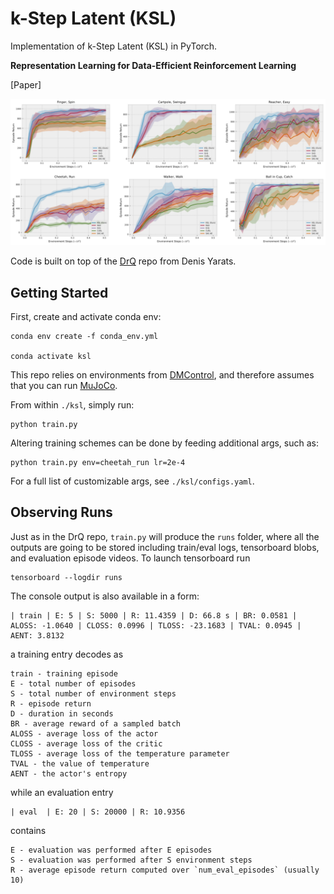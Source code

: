 # k-Step Latent (KSL)
Implementation of k-Step Latent (KSL) in PyTorch. 

**Representation Learning for Data-Efficient Reinforcement Learning**

[Paper]

![PlaNet Benchmark](figs/main_results.svg)


Code is built on top of  the [DrQ](https://github.com/denisyarats/drq) repo from Denis Yarats.


## Getting Started
First, create and activate conda env:

```
conda env create -f conda_env.yml

conda activate ksl
```

This repo relies on environments from [DMControl](https://github.com/deepmind/dm_control), and therefore assumes that you can run [MuJoCo](http://mujoco.org/).

From within  `./ksl`, simply run:
```
python train.py
```

Altering training schemes can be done by feeding additional args, such as:
```
python train.py env=cheetah_run lr=2e-4
```
For a full list of customizable args, see `./ksl/configs.yaml`.


## Observing Runs
Just as in the DrQ repo, `train.py` will produce the `runs` folder, where all the outputs are going to be stored including train/eval logs, tensorboard blobs, and evaluation episode videos. To launch tensorboard run
```
tensorboard --logdir runs
```

The console output is also available in a form:
```
| train | E: 5 | S: 5000 | R: 11.4359 | D: 66.8 s | BR: 0.0581 | ALOSS: -1.0640 | CLOSS: 0.0996 | TLOSS: -23.1683 | TVAL: 0.0945 | AENT: 3.8132
```
a training entry decodes as
```
train - training episode
E - total number of episodes
S - total number of environment steps
R - episode return
D - duration in seconds
BR - average reward of a sampled batch
ALOSS - average loss of the actor
CLOSS - average loss of the critic
TLOSS - average loss of the temperature parameter
TVAL - the value of temperature
AENT - the actor's entropy
```
while an evaluation entry
```
| eval  | E: 20 | S: 20000 | R: 10.9356
```
contains
```
E - evaluation was performed after E episodes
S - evaluation was performed after S environment steps
R - average episode return computed over `num_eval_episodes` (usually 10)
```
